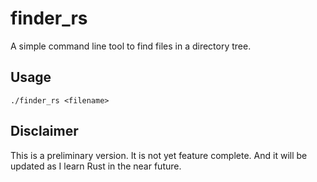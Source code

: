 # finder_rs

A simple command line tool to find files in a directory tree.

## Usage

```
./finder_rs <filename>
```
## Disclaimer

This is a preliminary version. It is not yet feature complete. And it will be updated as I learn Rust in the near future.